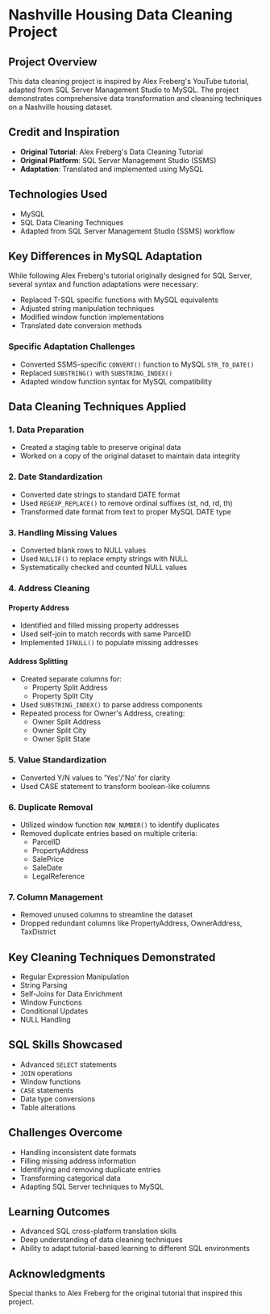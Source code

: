 # Nashville Housing Data Cleaning Project

## Project Overview
This data cleaning project is inspired by Alex Freberg's YouTube tutorial, adapted from SQL Server Management Studio to MySQL. The project demonstrates comprehensive data transformation and cleansing techniques on a Nashville housing dataset.

## Credit and Inspiration
- **Original Tutorial**: Alex Freberg's Data Cleaning Tutorial
- **Original Platform**: SQL Server Management Studio (SSMS)
- **Adaptation**: Translated and implemented using MySQL

## Technologies Used
- MySQL
- SQL Data Cleaning Techniques
- Adapted from SQL Server Management Studio (SSMS) workflow

## Key Differences in MySQL Adaptation
While following Alex Freberg's tutorial originally designed for SQL Server, several syntax and function adaptations were necessary:
- Replaced T-SQL specific functions with MySQL equivalents
- Adjusted string manipulation techniques
- Modified window function implementations
- Translated date conversion methods

### Specific Adaptation Challenges
- Converted SSMS-specific `CONVERT()` function to MySQL `STR_TO_DATE()`
- Replaced `SUBSTRING()` with `SUBSTRING_INDEX()`
- Adapted window function syntax for MySQL compatibility

## Data Cleaning Techniques Applied

### 1. Data Preparation
- Created a staging table to preserve original data
- Worked on a copy of the original dataset to maintain data integrity

### 2. Date Standardization
- Converted date strings to standard DATE format
- Used `REGEXP_REPLACE()` to remove ordinal suffixes (st, nd, rd, th)
- Transformed date format from text to proper MySQL DATE type

### 3. Handling Missing Values
- Converted blank rows to NULL values
- Used `NULLIF()` to replace empty strings with NULL
- Systematically checked and counted NULL values

### 4. Address Cleaning
#### Property Address
- Identified and filled missing property addresses
- Used self-join to match records with same ParcelID
- Implemented `IFNULL()` to populate missing addresses

#### Address Splitting
- Created separate columns for:
  - Property Split Address
  - Property Split City
- Used `SUBSTRING_INDEX()` to parse address components
- Repeated process for Owner's Address, creating:
  - Owner Split Address
  - Owner Split City
  - Owner Split State

### 5. Value Standardization
- Converted Y/N values to 'Yes'/'No' for clarity
- Used CASE statement to transform boolean-like columns

### 6. Duplicate Removal
- Utilized window function `ROW_NUMBER()` to identify duplicates
- Removed duplicate entries based on multiple criteria:
  - ParcelID
  - PropertyAddress
  - SalePrice
  - SaleDate
  - LegalReference

### 7. Column Management
- Removed unused columns to streamline the dataset
- Dropped redundant columns like PropertyAddress, OwnerAddress, TaxDistrict

## Key Cleaning Techniques Demonstrated
- Regular Expression Manipulation
- String Parsing
- Self-Joins for Data Enrichment
- Window Functions
- Conditional Updates
- NULL Handling

## SQL Skills Showcased
- Advanced `SELECT` statements
- `JOIN` operations
- Window functions
- `CASE` statements
- Data type conversions
- Table alterations

## Challenges Overcome
- Handling inconsistent date formats
- Filling missing address information
- Identifying and removing duplicate entries
- Transforming categorical data
- Adapting SQL Server techniques to MySQL

## Learning Outcomes
- Advanced SQL cross-platform translation skills
- Deep understanding of data cleaning techniques
- Ability to adapt tutorial-based learning to different SQL environments

## Acknowledgments
Special thanks to Alex Freberg for the original tutorial that inspired this project.
